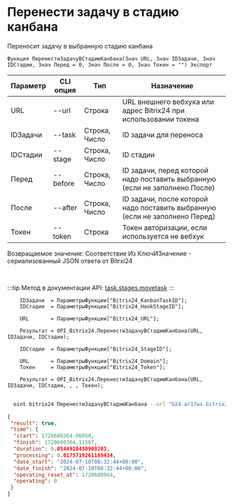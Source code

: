 ﻿---
sidebar_position: 5
---

# Перенести задачу в стадию канбана
 Переносит задачу в выбранную стадию канбана



`Функция ПеренестиЗадачуВСтадиюКанбана(Знач URL, Знач IDЗадачи, Знач IDСтадии, Знач Перед = 0, Знач После = 0, Знач Токен = "") Экспорт`

  | Параметр | CLI опция | Тип | Назначение |
  |-|-|-|-|
  | URL | --url | Строка | URL внешнего вебхука или адрес Bitrix24 при использовании токена |
  | IDЗадачи | --task | Строка, Число | ID задачи для переноса |
  | IDСтадии | --stage | Строка, Число | ID стадии |
  | Перед | --before | Строка, Число | ID задачи, перед которой надо поставить выбранную (если не заполнено После) |
  | После | --after | Строка, Число | ID задачи, после которой надо поставить выбранную (если не заполнено Перед) |
  | Токен | --token | Строка | Токен авторизации, если используется не вебхук |

  
  Возвращаемое значение:   Соответствие Из КлючИЗначение - сериализованный JSON ответа от Bitrxi24

<br/>

:::tip
Метод в документации API: [task.stages.movetask](https://dev.1c-bitrix.ru/rest_help/tasks/task/kanban/task_stages_movetask.php)
:::
<br/>


```bsl title="Пример кода"
    IDЗадачи  = ПараметрыФункции["Bitrix24_KanbanTaskID"];
    IDСтадии  = ПараметрыФункции["Bitrix24_HookStageID"];

    URL       = ПараметрыФункции["Bitrix24_URL"];

    Результат = OPI_Bitrix24.ПеренестиЗадачуВСтадиюКанбана(URL, IDЗадачи, IDСтадии);

    IDСтадии  = ПараметрыФункции["Bitrix24_StageID"];

    URL       = ПараметрыФункции["Bitrix24_Domain"];
    Токен     = ПараметрыФункции["Bitrix24_Token"];

    Результат = OPI_Bitrix24.ПеренестиЗадачуВСтадиюКанбана(URL, IDЗадачи, IDСтадии, , , Токен);
```



```sh title="Пример команды CLI"
    
  oint bitrix24 ПеренестиЗадачуВСтадиюКанбана --url "b24-ar17wx.bitrix24.by" --task "528" --stage "128" --before %before% --after %after% --token "56898d66006e9f06006b12e400000001000..."

```

```json title="Результат"
{
 "result": true,
 "time": {
  "start": 1720600364.06058,
  "finish": 1720600364.11507,
  "duration": 0.0544910430908203,
  "processing": 0.0175719261169434,
  "date_start": "2024-07-10T08:32:44+00:00",
  "date_finish": "2024-07-10T08:32:44+00:00",
  "operating_reset_at": 1720600964,
  "operating": 0
 }
}
```
